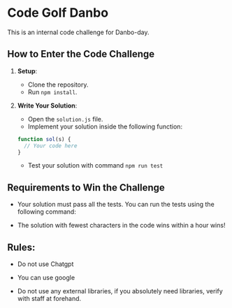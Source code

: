# Code Golf Danbo

This is an internal code challenge for Danbo-day.

## How to Enter the Code Challenge

1. **Setup**:

   - Clone the repository.
   - Run `npm install`.

2. **Write Your Solution**:

   - Open the `solution.js` file.
   - Implement your solution inside the following function:

   ```javascript
   function sol(s) {
     // Your code here
   }
   ```

   - Test your solution with command `npm run test`

## Requirements to Win the Challenge

- Your solution must pass all the tests. You can run the tests using the following command:

- The solution with fewest characters in the code wins within a hour wins!

## Rules:

- Do not use Chatgpt

- You can use google

- Do not use any external libraries, if you absolutely need libraries, verify with staff at forehand.
